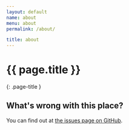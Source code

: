 ```yaml
---
layout: default
name: about
menu: about
permalink: /about/

title: about
---
```


# {{ page.title }}
{: .page-title }

## What's wrong with this place?

You can find out at [the issues page on GitHub](http://github.com/crdx/crdx.org/issues?state=open).
